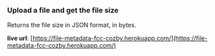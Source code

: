 ### Upload a file and get the file size

Returns the file size in JSON format, in bytes.

**live url**: [https://file-metadata-fcc-cozby.herokuapp.com/](https://file-metadata-fcc-cozby.herokuapp.com/)
